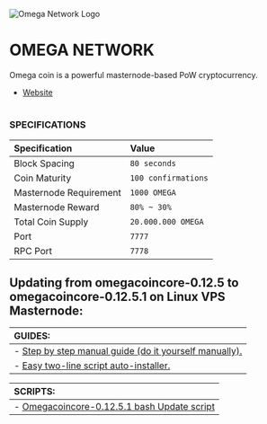 
![](https://i.imgur.com/jMNyorX.png "Omega Network Logo") <h1>OMEGA NETWORK</h1>

Omega coin is a powerful masternode-based PoW cryptocurrency.

- [Website](http://omegacoin.network)

#

### SPECIFICATIONS
| Specification | Value |
|:-----------|:-----------|
| Block Spacing | `80 seconds` |
| Coin Maturity | `100 confirmations` |
| Masternode Requirement | `1000 OMEGA` |
| Masternode Reward | `80% ~ 30%` |
| Total Coin Supply | `20.000.000 OMEGA` |
| Port | `7777` |
| RPC Port | `7778` |

## Updating from omegacoincore-0.12.5 to omegacoincore-0.12.5.1 on Linux VPS Masternode:

| **GUIDES:** |
|:-----------|
| - [Step by step manual guide (do it yourself manually).](https://github.com/Natizyskunk/omegacoin/blob/master/Omega_Update_Guide_VPS_v1.md) |
| - [Easy two-line script auto-installer.](https://github.com/Natizyskunk/omegacoin/blob/master/Omega_Update_Guide_VPS_v2.md)| 

| **SCRIPTS:** |
|:-----------|
| - [Omegacoincore-0.12.5.1 bash Update script](https://github.com/Natizyskunk/omegacoin/blob/master/Omega_Update_VPS.sh) |
